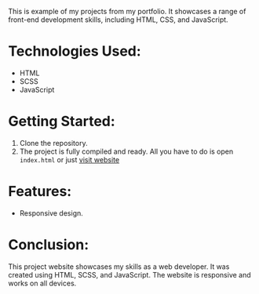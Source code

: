This is example of my projects from my portfolio. It showcases a range of front-end development skills, including HTML, CSS, and JavaScript.

# Technologies Used:
* HTML
* SCSS
* JavaScript
# Getting Started:
1. Clone the repository.
2. The project is fully compiled and ready. All you have to do is open `index.html` or just [visit website](https://joulence.github.io/helloui.github.io/)
# Features:
* Responsive design.
# Conclusion:
This project website showcases my skills as a web developer. It was created using HTML, SCSS, and JavaScript. The website is responsive and works on all devices.
